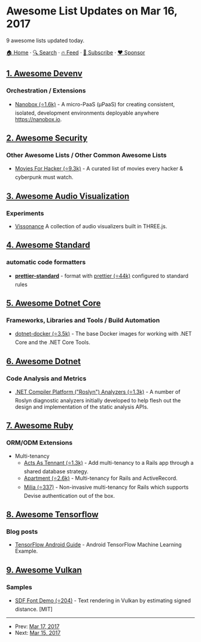 # Awesome List Updates on Mar 16, 2017

9 awesome lists updated today.

[🏠 Home](/README.md) · [🔍 Search](https://www.trackawesomelist.com/search/) · [🔥 Feed](https://www.trackawesomelist.com/rss.xml) · [📮 Subscribe](https://trackawesomelist.us17.list-manage.com/subscribe?u=d2f0117aa829c83a63ec63c2f&id=36a103854c) · [❤️  Sponsor](https://github.com/sponsors/theowenyoung)



## [1. Awesome Devenv](/content/jondot/awesome-devenv/README.md)

### Orchestration / Extensions

*   [Nanobox (⭐1.6k)](https://github.com/nanobox-io/nanobox) - A micro-PaaS (μPaaS) for creating consistent, isolated, development environments deployable anywhere <https://nanobox.io>.

## [2. Awesome Security](/content/sbilly/awesome-security/README.md)

### Other Awesome Lists / Other Common Awesome Lists

*   [Movies For Hacker (⭐9.3k)](https://github.com/k4m4/movies-for-hackers) - A curated list of movies every hacker & cyberpunk must watch.

## [3. Awesome Audio Visualization](/content/willianjusten/awesome-audio-visualization/README.md)

### Experiments

*   [Vissonance](https://tariqksoliman.github.io/Vissonance/) A collection of audio visualizers built in THREE.js.

## [4. Awesome Standard](/content/standard/awesome-standard/README.md)

### automatic code formatters

*   **[prettier-standard](https://www.npmjs.com/package/prettier-standard)** - format with [prettier (⭐44k)](https://github.com/prettier/prettier) configured to standard rules

## [5. Awesome Dotnet Core](/content/thangchung/awesome-dotnet-core/README.md)

### Frameworks, Libraries and Tools / Build Automation

*   [dotnet-docker (⭐3.5k)](https://github.com/dotnet/dotnet-docker) - The base Docker images for working with .NET Core and the .NET Core Tools.

## [6. Awesome Dotnet](/content/quozd/awesome-dotnet/README.md)

### Code Analysis and Metrics

*   [.NET Compiler Platform ("Roslyn") Analyzers (⭐1.3k)](https://github.com/dotnet/roslyn-analyzers) - A number of Roslyn diagnostic analyzers initially developed to help flesh out the design and implementation of the static analysis APIs.

## [7. Awesome Ruby](/content/markets/awesome-ruby/README.md)

### ORM/ODM Extensions

*   Multi-tenancy
    *   [Acts As Tennant (⭐1.3k)](https://github.com/ErwinM/acts_as_tenant) - Add multi-tenancy to a Rails app through a shared database strategy.
    *   [Apartment (⭐2.6k)](https://github.com/influitive/apartment) - Multi-tenancy for Rails and ActiveRecord.
    *   [Milia (⭐337)](https://github.com/jekuno/milia) - Non-invasive multi-tenancy for Rails which supports Devise authentication out of the box.

## [8. Awesome Tensorflow](/content/jtoy/awesome-tensorflow/README.md)

### Blog posts

*   [TensorFlow Android Guide](https://blog.mindorks.com/android-tensorflow-machine-learning-example-ff0e9b2654cc) - Android TensorFlow Machine Learning Example.

## [9. Awesome Vulkan](/content/vinjn/awesome-vulkan/README.md)

### Samples

*   [SDF Font Demo (⭐204)](https://github.com/kocsis1david/font-demo) - Text rendering in Vulkan by estimating signed distance. \[MIT]

---

- Prev: [Mar 17, 2017](/content/2017/03/17/README.md)
- Next: [Mar 15, 2017](/content/2017/03/15/README.md)